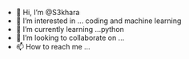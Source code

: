 - 👋 Hi, I’m @S3khara
- 👀 I’m interested in ... coding and machine learning
- 🌱 I’m currently learning ...python
- 💞️ I’m looking to collaborate on ...
- 📫 How to reach me ...

<!---
S3khara/S3khara is a ✨ special ✨ repository because its `README.md` (this file) appears on your GitHub profile.
You can click the Preview link to take a look at your changes.
--->
